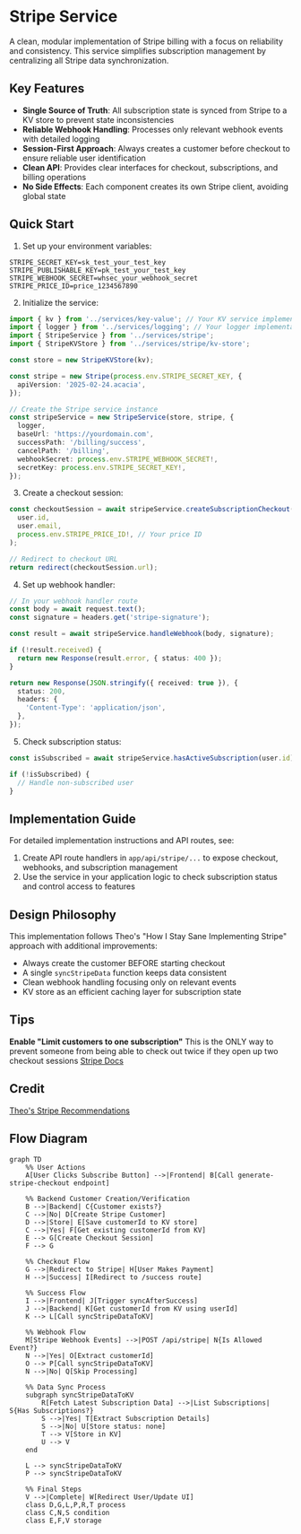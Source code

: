 # Stripe Service

A clean, modular implementation of Stripe billing with a focus on reliability and consistency. This service simplifies subscription management by centralizing all Stripe data synchronization.

## Key Features

- **Single Source of Truth**: All subscription state is synced from Stripe to a KV store to prevent state inconsistencies
- **Reliable Webhook Handling**: Processes only relevant webhook events with detailed logging
- **Session-First Approach**: Always creates a customer before checkout to ensure reliable user identification
- **Clean API**: Provides clear interfaces for checkout, subscriptions, and billing operations
- **No Side Effects**: Each component creates its own Stripe client, avoiding global state

## Quick Start

1. Set up your environment variables:

```env
STRIPE_SECRET_KEY=sk_test_your_test_key
STRIPE_PUBLISHABLE_KEY=pk_test_your_test_key
STRIPE_WEBHOOK_SECRET=whsec_your_webhook_secret
STRIPE_PRICE_ID=price_1234567890
```

2. Initialize the service:

```typescript
import { kv } from '../services/key-value'; // Your KV service implementation
import { logger } from '../services/logging'; // Your logger implementation
import { StripeService } from '../services/stripe';
import { StripeKVStore } from '../services/stripe/kv-store';

const store = new StripeKVStore(kv);

const stripe = new Stripe(process.env.STRIPE_SECRET_KEY, {
  apiVersion: '2025-02-24.acacia',
});

// Create the Stripe service instance
const stripeService = new StripeService(store, stripe, {
  logger,
  baseUrl: 'https://yourdomain.com',
  successPath: '/billing/success',
  cancelPath: '/billing',
  webhookSecret: process.env.STRIPE_WEBHOOK_SECRET!,
  secretKey: process.env.STRIPE_SECRET_KEY!,
});
```

3. Create a checkout session:

```typescript
const checkoutSession = await stripeService.createSubscriptionCheckout(
  user.id,
  user.email,
  process.env.STRIPE_PRICE_ID!, // Your price ID
);

// Redirect to checkout URL
return redirect(checkoutSession.url);
```

4. Set up webhook handler:

```typescript
// In your webhook handler route
const body = await request.text();
const signature = headers.get('stripe-signature');

const result = await stripeService.handleWebhook(body, signature);

if (!result.received) {
  return new Response(result.error, { status: 400 });
}

return new Response(JSON.stringify({ received: true }), {
  status: 200,
  headers: {
    'Content-Type': 'application/json',
  },
});
```

5. Check subscription status:

```typescript
const isSubscribed = await stripeService.hasActiveSubscription(user.id);

if (!isSubscribed) {
  // Handle non-subscribed user
}
```

## Implementation Guide

For detailed implementation instructions and API routes, see:

1. Create API route handlers in `app/api/stripe/...` to expose checkout, webhooks, and subscription management
2. Use the service in your application logic to check subscription status and control access to features

## Design Philosophy

This implementation follows Theo's "How I Stay Sane Implementing Stripe" approach with additional improvements:

- Always create the customer BEFORE starting checkout
- A single `syncStripeData` function keeps data consistent
- Clean webhook handling focusing only on relevant events
- KV store as an efficient caching layer for subscription state

## Tips

**Enable "Limit customers to one subscription"** This is the ONLY way to prevent someone from being able to check out twice if they open up two checkout sessions [Stripe Docs](https://docs.stripe.com/payments/checkout/limit-subscriptions)

## Credit

[Theo's Stripe Recommendations](https://github.com/t3dotgg/stripe-recommendations/blob/main/README.md)

## Flow Diagram

```mermaid
graph TD
    %% User Actions
    A[User Clicks Subscribe Button] -->|Frontend| B[Call generate-stripe-checkout endpoint]

    %% Backend Customer Creation/Verification
    B -->|Backend| C{Customer exists?}
    C -->|No| D[Create Stripe Customer]
    D -->|Store| E[Save customerId to KV store]
    C -->|Yes| F[Get existing customerId from KV]
    E --> G[Create Checkout Session]
    F --> G

    %% Checkout Flow
    G -->|Redirect to Stripe| H[User Makes Payment]
    H -->|Success| I[Redirect to /success route]

    %% Success Flow
    I -->|Frontend| J[Trigger syncAfterSuccess]
    J -->|Backend| K[Get customerId from KV using userId]
    K --> L[Call syncStripeDataToKV]

    %% Webhook Flow
    M[Stripe Webhook Events] -->|POST /api/stripe| N{Is Allowed Event?}
    N -->|Yes| O[Extract customerId]
    O --> P[Call syncStripeDataToKV]
    N -->|No| Q[Skip Processing]

    %% Data Sync Process
    subgraph syncStripeDataToKV
        R[Fetch Latest Subscription Data] -->|List Subscriptions| S{Has Subscriptions?}
        S -->|Yes| T[Extract Subscription Details]
        S -->|No| U[Store status: none]
        T --> V[Store in KV]
        U --> V
    end

    L --> syncStripeDataToKV
    P --> syncStripeDataToKV

    %% Final Steps
    V -->|Complete| W[Redirect User/Update UI]
    class D,G,L,P,R,T process
    class C,N,S condition
    class E,F,V storage
```
